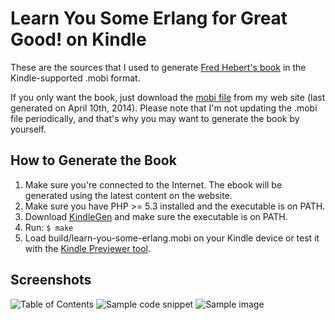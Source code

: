 Learn You Some Erlang for Great Good! on Kindle
===============================================
These are the sources that I used to generate [Fred Hebert's book][1] in the
Kindle-supported .mobi format.

If you only want the book, just download the [mobi file][3] from my web site
(last generated on April 10th, 2014). Please note that I'm not updating the .mobi
file periodically, and that's why you may want to generate the book by yourself.


How to Generate the Book
------------------------
1. Make sure you're connected to the Internet. The ebook will be generated using
the latest content on the website.
2. Make sure you have PHP >= 5.3 installed and the executable is on PATH.
3. Download [KindleGen][2] and make sure the executable is on PATH.
4. Run: `$ make`
5. Load build/learn-you-some-erlang.mobi on your Kindle device or test it with
the [Kindle Previewer tool][2].

Screenshots
-----------
![Table of Contents](https://github.com/igstan/learn-you-some-erlang-kindle/raw/master/screenshot-01.gif)
![Sample code snippet](https://github.com/igstan/learn-you-some-erlang-kindle/raw/master/screenshot-02.gif)
![Sample image](https://github.com/igstan/learn-you-some-erlang-kindle/raw/master/screenshot-03.gif)

[1]: http://learnyousomeerlang.com/
[2]: http://www.amazon.com/gp/feature.html?ie=UTF8&docId=1000234621
[3]: http://static.igstan.ro/learn-you-some-erlang-10-april-2014.mobi
